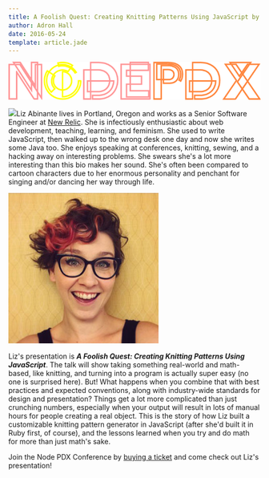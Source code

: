 ```yaml
---
title: A Foolish Quest: Creating Knitting Patterns Using JavaScript by Liz Abinante @
author: Adron Hall
date: 2016-05-24
template: article.jade
---
```

![Node PDX 2016](nodepdx-2016-logo.png)

<img src="http://blog.adron.me/articles/node-pdx-2016-speaker-liz-abinante/knitting.png" class="image float-left" />Liz Abinante lives in Portland, Oregon and works as a Senior Software Engineer at <a href="https://newrelic.com/">New Relic</a>. She is infectiously enthusiastic about web development, teaching, learning, and feminism. She used to write JavaScript, then walked up to the wrong desk one day and now she writes some Java too. She enjoys speaking at conferences, knitting, sewing, and a hacking away on interesting problems. She swears she's a lot more interesting than this bio makes her sound. She's often been compared to cartoon characters due to her enormous personality and penchant for singing and/or dancing her way through life.

<span class="more"></span>

<img src="liz.jpg" class="image float-right" />

Liz's presentation is <strong><em>A Foolish Quest: Creating Knitting Patterns Using JavaScript</em></strong>. The talk will show taking something real-world and math-based, like knitting, and turning into a program is actually super easy (no one is surprised here). But! What happens when you combine that with best practices and expected conventions, along with industry-wide standards for design and presentation? Things get a lot more complicated than just crunching numbers, especially when your output will result in lots of manual hours for people creating a real object. This is the story of how Liz built a customizable knitting pattern generator in JavaScript (after she'd built it in Ruby first, of course), and the lessons learned when you try and do math for more than just math's sake.

Join the Node PDX Conference by <a href="http://nodepdx.org/#tickets" target="_blank">buying a ticket</a> and come check out Liz's presentation!